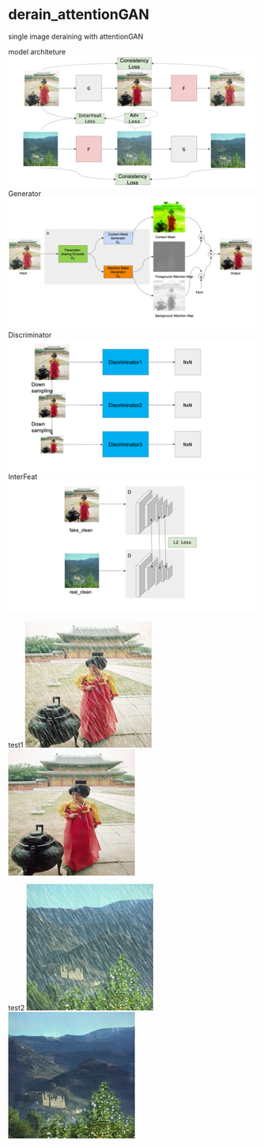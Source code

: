 # derain_attentionGAN
single image deraining with attentionGAN

model architeture
![model architeture](./imgs/model.png)
Generator
![](./imgs/generator.png)
Discriminator
![](./imgs/discriminator.png)
InterFeat
![](./imgs/InterFeat_Loss.png)

test1
![real](./imgs/1_real_A.png)
![fake](./imgs/1_fake_B.png)

test2
![real](./imgs/10_real_A.png)
![fake](./imgs/10_fake_B.png)
